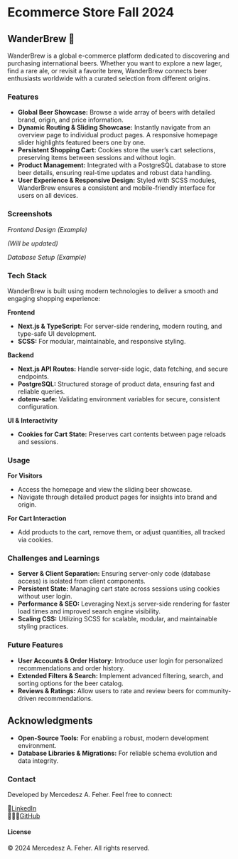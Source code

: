 
# Ecommerce Store Fall 2024

## WanderBrew 🍺

WanderBrew is a global e-commerce platform dedicated to discovering and purchasing international beers. Whether you want to explore a new lager, find a rare ale, or revisit a favorite brew, WanderBrew connects beer enthusiasts worldwide with a curated selection from different origins.

### Features

- **Global Beer Showcase:** Browse a wide array of beers with detailed brand, origin, and price information.
- **Dynamic Routing & Sliding Showcase:** Instantly navigate from an overview page to individual product pages. A responsive homepage slider highlights featured beers one by one.
- **Persistent Shopping Cart:** Cookies store the user’s cart selections, preserving items between sessions and without login.
- **Product Management:** Integrated with a PostgreSQL database to store beer details, ensuring real-time updates and robust data handling.
- **User Experience & Responsive Design:** Styled with SCSS modules, WanderBrew ensures a consistent and mobile-friendly interface for users on all devices.

### Screenshots

_Frontend Design (Example)_

*(Will be updated)*

_Database Setup (Example)_



### Tech Stack

WanderBrew is built using modern technologies to deliver a smooth and engaging shopping experience:

**Frontend**
- **Next.js & TypeScript:** For server-side rendering, modern routing, and type-safe UI development.
- **SCSS:** For modular, maintainable, and responsive styling.

**Backend**
- **Next.js API Routes:** Handle server-side logic, data fetching, and secure endpoints.
- **PostgreSQL:** Structured storage of product data, ensuring fast and reliable queries.
- **dotenv-safe:** Validating environment variables for secure, consistent configuration.

**UI & Interactivity**
- **Cookies for Cart State:** Preserves cart contents between page reloads and sessions.

### Usage

**For Visitors**
- Access the homepage and view the sliding beer showcase.
- Navigate through detailed product pages for insights into brand and origin.

**For Cart Interaction**
- Add products to the cart, remove them, or adjust quantities, all tracked via cookies.

### Challenges and Learnings

- **Server & Client Separation:** Ensuring server-only code (database access) is isolated from client components.
- **Persistent State:** Managing cart state across sessions using cookies without user login.
- **Performance & SEO:** Leveraging Next.js server-side rendering for faster load times and improved search engine visibility.
- **Scaling CSS:** Utilizing SCSS for scalable, modular, and maintainable styling practices.

### Future Features

- **User Accounts & Order History:** Introduce user login for personalized recommendations and order history.
- **Extended Filters & Search:** Implement advanced filtering, search, and sorting options for the beer catalog.
- **Reviews & Ratings:** Allow users to rate and review beers for community-driven recommendations.

## Acknowledgments
- **Open-Source Tools:** For enabling a robust, modern development environment.
- **Database Libraries & Migrations:** For reliable schema evolution and data integrity.

### Contact

Developed by Mercedesz A. Feher. Feel free to connect:

👤[LinkedIn](www.linkedin.com/in/mercedesz-a-feher)  
👩🏼‍💻[GitHub](https://github.com/mercedeszafeher)

#### License

© 2024 Mercedesz A. Feher. All rights reserved.
